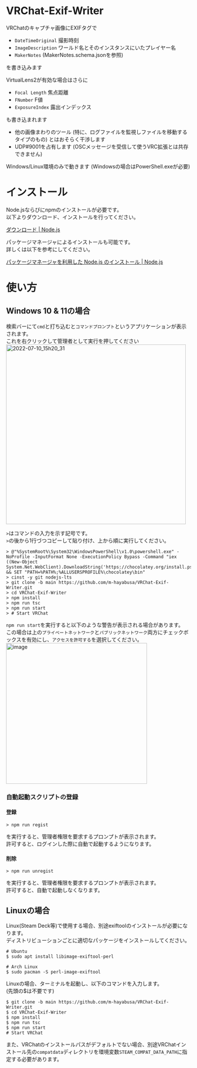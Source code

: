 # VRChat-Exif-Writer

VRChatのキャプチャ画像にEXIFタグで

* `DateTimeOriginal` 撮影時刻
* `ImageDescription` ワールド名とそのインスタンスにいたプレイヤー名
* `MakerNotes` (MakerNotes.schema.jsonを参照)

を書き込みます

VirtualLens2が有効な場合はさらに

* `Focal Length` 焦点距離
* `FNumber` F値
* `ExposureIndex` 露出インデックス

も書き込まれます

* 他の画像まわりのツール (特に、ログファイルを監視しファイルを移動するタイプのもの) とはおそらく干渉します
* UDP#9001を占有します (OSCメッセージを受信して使うVRC拡張とは共存できません)

Windows/Linux環境のみで動きます (Windowsの場合はPowerShell.exeが必要)

# インストール

Node.jsならびにnpmのインストールが必要です。  
以下よりダウンロード、インストールを行ってください。

[ダウンロード | Node.js](https://nodejs.org/ja/download/)

パッケージマネージャによるインストールも可能です。  
詳しくは以下を参考にしてください。

[パッケージマネージャを利用した Node.js のインストール | Node.js](https://nodejs.org/ja/download/package-manager/)

# 使い方
## Windows 10 & 11の場合
検索バーにて`cmd`と打ち込むと`コマンドプロンプト`というアプリケーションが表示されます。  
これを右クリックして管理者として実行を押してください  
<img width="490" alt="2022-07-10_15h20_31" src="https://user-images.githubusercontent.com/58413358/178133832-f2e23fd8-d1ef-47b5-a283-43c9463b9d7c.png">

`>`はコマンドの入力を示す記号です。  
`>`の後から1行づつコピーして貼り付け、上から順に実行してください。  
```
> @"%SystemRoot%\System32\WindowsPowerShell\v1.0\powershell.exe" -NoProfile -InputFormat None -ExecutionPolicy Bypass -Command "iex ((New-Object System.Net.WebClient).DownloadString('https://chocolatey.org/install.ps1'))" && SET "PATH=%PATH%;%ALLUSERSPROFILE%\chocolatey\bin"
> cinst -y git nodejs-lts
> git clone -b main https://github.com/m-hayabusa/VRChat-Exif-Writer.git
> cd VRChat-Exif-Writer
> npm install
> npm run tsc
> npm run start
> # Start VRChat
```

`npm run start`を実行すると以下のような警告が表示される場合があります。  
この場合は上の`プライベートネットワーク`と`パブリックネットワーク`両方にチェックボックスを有効にし、`アクセスを許可する`を選択してください。  
<img width="384" alt="image" src="https://user-images.githubusercontent.com/58413358/178141878-b8037321-8972-42a0-ade0-06d3a145fdf0.png">

### 自動起動スクリプトの登録
#### 登録
```
> npm run regist
```
を実行すると、管理者権限を要求するプロンプトが表示されます。  
許可すると、ログインした際に自動で起動するようになります。
#### 削除
```
> npm run unregist
```
を実行すると、管理者権限を要求するプロンプトが表示されます。  
許可すると、自動で起動しなくなります。

## Linuxの場合

Linux(Steam Deck等)で使用する場合、別途exiftoolのインストールが必要になります。  
ディストリビューションごとに適切なパッケージをインストールしてください。

```shell
# Ubuntu
$ sudo apt install libimage-exiftool-perl

# Arch Linux
$ sudo pacman -S perl-image-exiftool
```

Linuxの場合、ターミナルを起動し、以下のコマンドを入力します。  
(先頭の$は不要です)

```shell
$ git clone -b main https://github.com/m-hayabusa/VRChat-Exif-Writer.git
$ cd VRChat-Exif-Writer
$ npm install
$ npm run tsc
$ npm run start
# Start VRChat
```

また、VRChatのインストールパスがデフォルトでない場合、別途VRChatインストール先の`compatdata`ディレクトリを環境変数`STEAM_COMPAT_DATA_PATH`に指定する必要があります。
